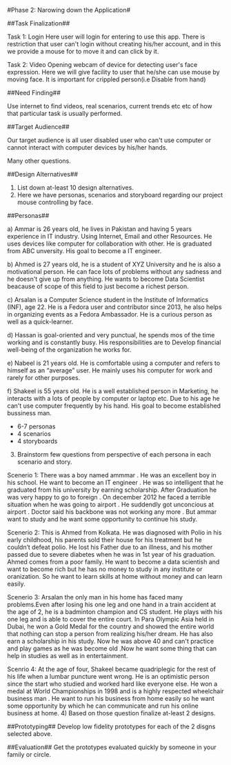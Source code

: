 #Phase 2: Narowing down the Application#

##Task Finalization##

Task 1: Login
Here user will login for entering to use this app. There is restriction that user can't login without creating his/her account, and in this we provide a mouse for to move it and can click by it. 

Task 2: Video
Opening webcam of device for detecting user's face expression. Here we will give facility to user that he/she can use mouse by moving face. It is important for crippled person(i.e Disable from hand)

##Need Finding##

Use internet to find videos, real scenarios, current trends etc etc of how that particular task is usually performed. 

##Target Audience##

Our target audience is all user disabled user who can't use computer or cannot interact with computer devices by his/her hands.

Many other questions. 

##Design Alternatives##
1) List down at-least 10 design alternatives.
2) Here we have personas, scenarios and storyboard regarding our project mouse controlling by face.

##Personas##

a) Ammar is 26 years old, he lives in Pakistan and having 5 years experience in IT industry. Using Internet, Email and other Resources. He uses devices like computer for collaboration with other. He is graduated  from ABC unversity. His goal to become a IT engineer.

b) Ahmed is 27 years old, he is a student of XYZ University and he is also a motivational person. He can face lots of problems without any sadness and he doesn't give up from anything. He wants to become Data Scientist beacause of scope of this field to just become a richest person.

c) Arsalan is a Computer Science student in the Institute of Informatics (INF), age 22. He is a Fedora user and contributor since 2013, he also helps in organizing events as a Fedora Ambassador. He is a curious person as well as a quick-learner.

d) Hassan is goal-oriented and very punctual, he spends mos of the time working and is constantly busy. His responsibilities are to Develop financial well-being of the organization he works for.

e) Nabeel is 21 years old. He is comfortable using a computer and refers to himself as an “average” user. He mainly uses his computer for work and rarely for other purposes.

f) Shakeel is 55 years old. He is a well established person in Marketing, he interacts with a lots of people by computer or laptop etc. Due to his age he can't use computer 
frequently by his hand. His goal to become established bussiness man.


- 6-7 personas
- 4 scenarios
- 4 storyboards
3) Brainstorm few questions from perspective of each persona in each scenario and story.  

Scenerio 1:
There was a boy named ammmar . He was an excellent boy in his school. He want to become an IT engineer . He was so intelligent that he graduated from his university by earning scholarship. After Graduation he was very happy to go to foreign . On december 2012 he faced a terrible situation when he was going to airport . He suddendly got unconcious at airport . Doctor said his backbone was not working any more . But ammar want to study and he want some opportunity to continue his study.

Scenerio 2:
This is Ahmed from Kolkata. He was diagnosed with Polio in his early childhood, his parents sold their house for his treatment but he couldn’t defeat polio. He lost his Father due to an illness, and his mother passed due to severe diabetes when he was in 1st year of his graduation. Ahmed comes from a poor family. He want to become a data scientish and want to become rich but he has no money to study in any institute or oranization. So he want to learn skills at home without money and can learn easily.

Scenerio 3:
Arsalan the only man in his home has faced many problems.Even after losing his one leg and one hand in a train accident at the age of 2, he is a badminton champion and CS student. He plays with his one leg and is able to cover the entire court. In Para Olympic Asia held in Dubai, he won a Gold Medal for the country and showed the entire world that nothing can stop a person from realizing his/her dream. He has also earn a scholarship in his study. Now he was above 40 and can't practice and play games as he was become old .Now he want some thing that can help in studies as well as in entertainment.

Scenrio 4:
At the age of four, Shakeel became quadriplegic for the rest of his life when a lumbar puncture went wrong. He is an optimistic person since the start who studied and worked hard like everyone else. He won a medal at World Championships in 1998 and is a highly respected wheelchair business man . He want to run his business from home easily so he want some opportunity by which he can communicate and run his online business at home.
4) Based on those question finalize at-least 2 designs.

##Prototyping##
Develop low fidelity prototypes for each of the 2 disgns selected above.

##Evaluation##
Get the prototypes evaluated quickly by someone in your family or circle.  
